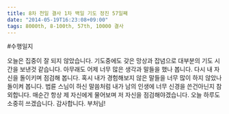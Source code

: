 ```yaml
---
title: 8차 천일 결사 1차 백일 기도 정진 57일째
date: "2014-05-19T16:23:08+09:00"
tags: 8000th, 8-100th, 57th, 10000 결사
---
```


#수행일지

오늘은 집중이 잘 되지 않았습니다. 기도중에도 갖은 망상과 잡념으로 대부분의 기도 시간을 보낸것 같습니다. 아무래도 어제 너무 많은 생각과 말들을 했나 봅니다. 다시 내 자신을 돌이키며 점검해 봅니다. 혹시 내가 경험해보지 않은 말들을 너무 많이 하지 않았나 돌이켜 봅니다. 법륜 스님이 하신 말씀처럼 내가 남의 인생에 너무 신경을 쓴건아닌지 참외합니다. 매순간 항상 제 자신에게 물어보며 저 자신을 점검해야겠습니다. 오늘 하루도 소중히 쓰겠습니다. 감사합니다. 부처님!

